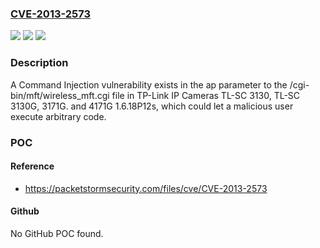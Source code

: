### [CVE-2013-2573](https://cve.mitre.org/cgi-bin/cvename.cgi?name=CVE-2013-2573)
![](https://img.shields.io/static/v1?label=Product&message=n%2Fa&color=blue)
![](https://img.shields.io/static/v1?label=Version&message=n%2Fa&color=blue)
![](https://img.shields.io/static/v1?label=Vulnerability&message=n%2Fa&color=brighgreen)

### Description

A Command Injection vulnerability exists in the ap parameter to the /cgi-bin/mft/wireless_mft.cgi file in TP-Link IP Cameras TL-SC 3130, TL-SC 3130G, 3171G. and 4171G 1.6.18P12s, which could let a malicious user execute arbitrary code.

### POC

#### Reference
- https://packetstormsecurity.com/files/cve/CVE-2013-2573

#### Github
No GitHub POC found.

